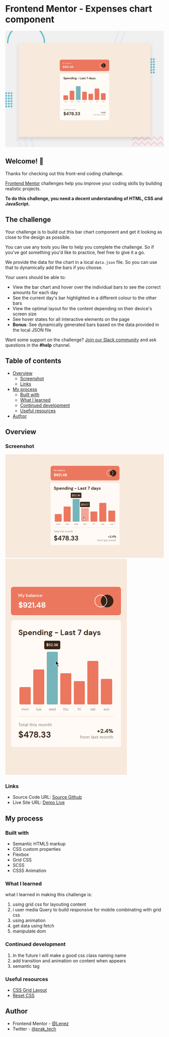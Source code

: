 # Frontend Mentor - Expenses chart component

![Design preview for the Expenses chart component coding challenge](./design/desktop-preview.jpg)

## Welcome! 👋

Thanks for checking out this front-end coding challenge.

[Frontend Mentor](https://www.frontendmentor.io) challenges help you improve your coding skills by building realistic projects.

**To do this challenge, you need a decent understanding of HTML, CSS and JavaScript.**

## The challenge

Your challenge is to build out this bar chart component and get it looking as close to the design as possible.

You can use any tools you like to help you complete the challenge. So if you've got something you'd like to practice, feel free to give it a go.

We provide the data for the chart in a local `data.json` file. So you can use that to dynamically add the bars if you choose.

Your users should be able to:

- View the bar chart and hover over the individual bars to see the correct amounts for each day
- See the current day's bar highlighted in a different colour to the other bars
- View the optimal layout for the content depending on their device's screen size
- See hover states for all interactive elements on the page
- **Bonus**: See dynamically generated bars based on the data provided in the local JSON file

Want some support on the challenge? [Join our Slack community](https://www.frontendmentor.io/slack) and ask questions in the **#help** channel.

## Table of contents

- [Overview](#overview)
  - [Screenshot](#screenshot)
  - [Links](#links)
- [My process](#my-process)
  - [Built with](#built-with)
  - [What I learned](#what-i-learned)
  - [Continued development](#continued-development)
  - [Useful resources](#useful-resources)
- [Author](#author)

## Overview

### Screenshot

![Desktop preview](./screenshoot/desktop-preview.png)
![Mobile preview](./screenshoot/mobile-preview.png)

### Links

- Source Code URL: [Source Github](https://github.com/lenez12/expenses-chart-component-main.git)
- Live Site URL: [Demo Live](https://lenez-chart-expenses.netlify.app/)

## My process

### Built with

- Semantic HTML5 markup
- CSS custom properties
- Flexbox
- Grid CSS
- SCSS
- CSS5 Animation

### What I learned

what I learned in making this challenge is:

1. using grid css for layouting content
2. i user media Query to build responsive for mobile combinating with grid css
3. using animation
4. get data using fetch
5. manipulate dom

### Continued development

1. In the future I will make a good css class naming name
2. add transition and animation on content when appears
3. semantic tag

### Useful resources

- [CSS Grid Layout](https://www.w3schools.com/css/css_grid.asp)
- [Reset CSS](https://nicolas-cusan.github.io/destyle.css/)

## Author

- Frontend Mentor - [@Lenez](https://www.frontendmentor.io/profile/lenez12)
- Twitter - [@prak_tech](https://www.twitter.com/prak_tech)

